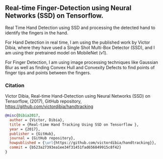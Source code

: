 ## Real-time Finger-Detection using Neural Networks (SSD) on Tensorflow.

Real Time Hand Detection using SSD and processing the detected hand to identify the fingers in the hand.

For Hand Detection in real time, I am using the published work by Victor Dibia, where they have used a Single Shot Multi-Box Detector (SSD), and I am using their pretrained model on MobileNet (v1).

For Finger Detection, I am using image processing techniques like Gaussian Blur as well as finding Convex Hull and Convexity Defects to find points of finger tips and points between the fingers.

### Citation

Victor Dibia, Real-time Hand-Detection using Neural Networks (SSD) on Tensorflow, (2017), GitHub repository, https://github.com/victordibia/handtracking
```bib
@misc{Dibia2017,
  author = {Victor, Dibia},
  title = {Real-time Hand Tracking Using SSD on Tensorflow },
  year = {2017},
  publisher = {GitHub},
  journal = {GitHub repository},
  howpublished = {\url{https://github.com/victordibia/handtracking}},
  commit = {b523a27393ea1ee34f31451fad656849915c8f42}
}
```

